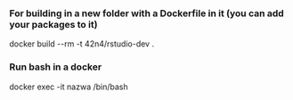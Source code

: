 ### For building in a new folder with a Dockerfile in it (you can add your packages to it)

docker build --rm -t 42n4/rstudio-dev .

### Run bash in a docker

docker exec -it nazwa /bin/bash

